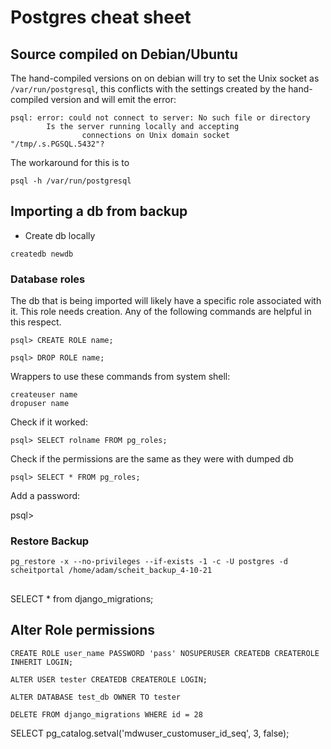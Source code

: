 # Postgres cheat sheet

## Source compiled on Debian/Ubuntu

The hand-compiled versions on on debian will try to set the Unix socket as
`/var/run/postgresql`, this conflicts with the settings created by the
hand-compiled version and will emit the error:

```
psql: error: could not connect to server: No such file or directory
        Is the server running locally and accepting
                connections on Unix domain socket "/tmp/.s.PGSQL.5432"?

```

The workaround for this is to

```
psql -h /var/run/postgresql
```

## Importing a db from backup

- Create db locally

```
createdb newdb
```

### Database roles

The db that is being imported will likely have a specific role associated with
it. This role needs creation. Any of the following commands are helpful in this
respect.

```
psql> CREATE ROLE name;
```

```
psql> DROP ROLE name;
```

Wrappers to use these commands from system shell:

```
createuser name
dropuser name
```

Check if it worked:

```
psql> SELECT rolname FROM pg_roles;
```

Check if the permissions are the same as they were with dumped db

```
psql> SELECT * FROM pg_roles;
```

Add a password:

psql>

### Restore Backup

```
pg_restore -x --no-privileges --if-exists -1 -c -U postgres -d scheitportal /home/adam/scheit_backup_4-10-21
```

##

SELECT \* from django_migrations;

## Alter Role permissions

```
CREATE ROLE user_name PASSWORD 'pass' NOSUPERUSER CREATEDB CREATEROLE INHERIT LOGIN;

ALTER USER tester CREATEDB CREATEROLE LOGIN;

ALTER DATABASE test_db OWNER TO tester

DELETE FROM django_migrations WHERE id = 28
```

SELECT pg_catalog.setval('mdwuser_customuser_id_seq', 3, false);

